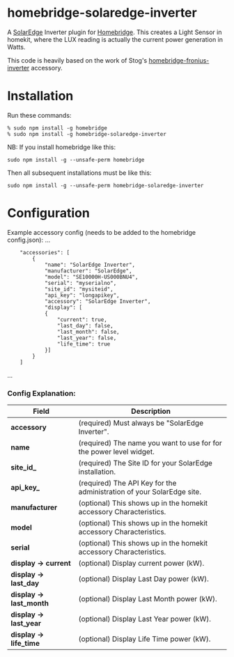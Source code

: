 # homebridge-solaredge-inverter
A [SolarEdge](https://www.solaredge.com) Inverter plugin for
[Homebridge](https://github.com/nfarina/homebridge).  This creates a Light Sensor in homekit,
 where the LUX reading is actually the current power generation in Watts.

This code is heavily based on the work of Stog's [homebridge-fronius-inverter](https://github.com/Stog/homebridge-fronius-inverter) accessory.

# Installation
Run these commands:

    % sudo npm install -g homebridge
    % sudo npm install -g homebridge-solaredge-inverter


NB: If you install homebridge like this:

    sudo npm install -g --unsafe-perm homebridge

Then all subsequent installations must be like this:

    sudo npm install -g --unsafe-perm homebridge-solaredge-inverter

# Configuration

Example accessory config (needs to be added to the homebridge config.json):
 ...

		"accessories": [
        	{
				"name": "SolarEdge Inverter",
				"manufacturer": "SolarEdge",
				"model": "SE10000H-US000BNU4",
				"serial": "myserialno",
				"site_id": "mysiteid",
				"api_key": "longapikey",
				"accessory": "SolarEdge Inverter",
				"display": [
                {
                    "current": true,
                    "last_day": false,
                    "last_month": false,
                    "last_year": false,
                    "life_time": true
                }]
        	}
      	]
 ...

### Config Explanation:

Field           			| Description
----------------------------|------------
**accessory**   			| (required) Must always be "SolarEdge Inverter".
**name**					| (required) The name you want to use for for the power level widget.
**site_id_**  				| (required) The Site ID for your SolarEdge installation.
**api_key_**		  		| (required) The API Key for the administration of your SolarEdge site.
**manufacturer**			| (optional) This shows up in the homekit accessory Characteristics.
**model**					| (optional) This shows up in the homekit accessory Characteristics.
**serial**					| (optional) This shows up in the homekit accessory Characteristics.
**display -> current**		| (optional) Display current power (kW).
**display -> last_day**		| (optional) Display Last Day power (kW).
**display -> last_month**	| (optional) Display Last Month power (kW).
**display -> last_year**	| (optional) Display Last Year power (kW).
**display -> life_time**	| (optional) Display Life Time power (kW).
